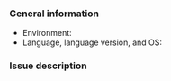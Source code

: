 ### General information

- Environment: <!-- Is this issue in Sandbox or Production? -->
- Language, language version, and OS: <!-- Example: Node v6.9.5 on Ubuntu 16.10 -->

### Issue description

<!-- To help us quickly reproduce your issue, include as many details as possible, such as logs, steps to reproduce, and so on.  If the issue reports a new feature, follow the [user story](https://en.wikipedia.org/wiki/User_story) format to clearly describe the use case. -->
